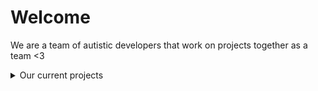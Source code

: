 <h1>Welcome</h1>
<p>We are a team of autistic developers that work on projects together as a team <3 </p>
<details>
  <summary>Our current projects</summary>
    Nothing haha
</details>
